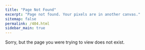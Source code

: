 ```yaml
---
title: "Page Not Found"
excerpt: "Page not found. Your pixels are in another canvas."
sitemap: false
permalink: /404.html
sidebar_main: true
---
```


Sorry, but the page you were trying to view does not exist.
